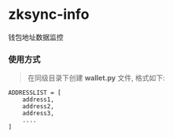 # zksync-info

钱包地址数据监控

### 使用方式

> 在同级目录下创建 **wallet.py** 文件, 格式如下:

```
ADDRESSLIST = [
    address1,
    address2,
    address3,
    ....
]
```